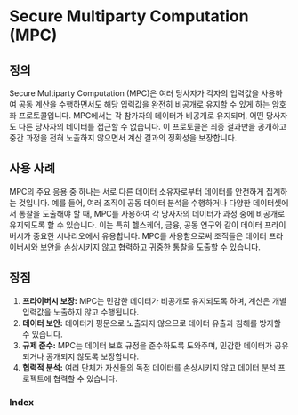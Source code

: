 # Secure Multiparty Computation (MPC)

## 정의
Secure Multiparty Computation (MPC)은 여러 당사자가 각자의 입력값을 사용하여 공동 계산을 수행하면서도 해당 입력값을 완전히 비공개로 유지할 수 있게 하는 암호화 프로토콜입니다. MPC에서는 각 참가자의 데이터가 비공개로 유지되며, 어떤 당사자도 다른 당사자의 데이터를 접근할 수 없습니다. 이 프로토콜은 최종 결과만을 공개하고 중간 과정을 전혀 노출하지 않으면서 계산 결과의 정확성을 보장합니다.

## 사용 사례
MPC의 주요 응용 중 하나는 서로 다른 데이터 소유자로부터 데이터를 안전하게 집계하는 것입니다. 예를 들어, 여러 조직이 공동 데이터 분석을 수행하거나 다양한 데이터셋에서 통찰을 도출해야 할 때, MPC를 사용하여 각 당사자의 데이터가 과정 중에 비공개로 유지되도록 할 수 있습니다. 이는 특히 헬스케어, 금융, 공동 연구와 같이 데이터 프라이버시가 중요한 시나리오에서 유용합니다. MPC를 사용함으로써 조직들은 데이터 프라이버시와 보안을 손상시키지 않고 협력하고 귀중한 통찰을 도출할 수 있습니다.

## 장점
1. **프라이버시 보장:** MPC는 민감한 데이터가 비공개로 유지되도록 하며, 계산은 개별 입력값을 노출하지 않고 수행됩니다.
2. **데이터 보안:** 데이터가 평문으로 노출되지 않으므로 데이터 유출과 침해를 방지할 수 있습니다.
3. **규제 준수:** MPC는 데이터 보호 규정을 준수하도록 도와주며, 민감한 데이터가 공유되거나 공개되지 않도록 보장합니다.
4. **협력적 분석:** 여러 단체가 자신들의 독점 데이터를 손상시키지 않고 데이터 분석 프로젝트에 협력할 수 있습니다.

### Index